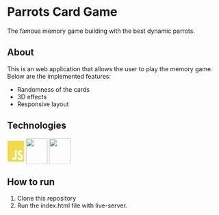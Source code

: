 # Parrots Card Game

The famous memory game building with the best dynamic parrots.

## About

This is an web application that allows the user to play the memory game. Below are the implemented features:

- Randomness of the cards
- 3D effects
- Responsive layout

## Technologies

<div>
    <img align="center" height="50" width="40"src="https://raw.githubusercontent.com/devicons/devicon/master/icons/javascript/javascript-plain.svg" />
    <img align="center" height="60" width="50" src="https://cdn.jsdelivr.net/gh/devicons/devicon/icons/html5/html5-original-wordmark.svg" />
    <img align="center" height="60" width="50" src="https://cdn.jsdelivr.net/gh/devicons/devicon/icons/css3/css3-original-wordmark.svg" />
</div>

## How to run
1. Clone this repository
2. Run the index.html file with live-server.
